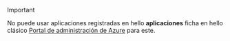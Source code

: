 > [!IMPORTANT]
> No puede usar aplicaciones registradas en hello **aplicaciones** ficha en hello clásico [Portal de administración de Azure](https://manage.windowsazure.com/) para este.
> 
> 


